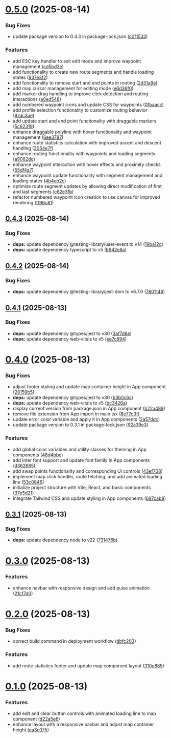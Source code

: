 # [0.5.0](https://github.com/darthkali/brouter-react/compare/v0.4.3...v0.5.0) (2025-08-14)


### Bug Fixes

* update package version to 0.4.3 in package-lock.json ([c0f1533](https://github.com/darthkali/brouter-react/commit/c0f15337ef558d7c768d6f8fb900f774bb1ae58d))


### Features

* add ESC key handler to exit edit mode and improve waypoint management ([cd5bd3e](https://github.com/darthkali/brouter-react/commit/cd5bd3e5a9a5f6eda6608bc68f2031f6a54a5b7d))
* add functionality to create new route segments and handle loading states ([937e3f2](https://github.com/darthkali/brouter-react/commit/937e3f27edbc2891e74953cdf871336a13f22fb8))
* add functionality to remove start and end points in routing ([2d31a9e](https://github.com/darthkali/brouter-react/commit/2d31a9e9fa90ff2d46b5c15e5ba8e08c54165ae8))
* add map cursor management for editing mode ([e6d36f0](https://github.com/darthkali/brouter-react/commit/e6d36f0a9edd132b9ee3d6cac7f5e9aafae0213d))
* add marker drag handling to improve click detection and routing interactions ([a0ed548](https://github.com/darthkali/brouter-react/commit/a0ed54894fd731c5a6da5cf2b11d3ed18cdd459b))
* add numbered waypoint icons and update CSS for waypoints ([0fbaacc](https://github.com/darthkali/brouter-react/commit/0fbaacc3a5729ad532a60da14c3647012635081a))
* add profile selection functionality to customize routing behavior ([97dc3ae](https://github.com/darthkali/brouter-react/commit/97dc3aed83e862f6a9885b1c138da7bc8af6dadc))
* add update start and end point functionality with draggable markers ([5c62319](https://github.com/darthkali/brouter-react/commit/5c62319761b201f2abc7baa00a7d554e609b8619))
* enhance draggable polyline with hover functionality and waypoint management ([6ee3787](https://github.com/darthkali/brouter-react/commit/6ee3787ca224e54e0ad74029c7e6d80a4d6518f4))
* enhance route statistics calculation with improved ascent and descent handling ([3054e7f](https://github.com/darthkali/brouter-react/commit/3054e7f131f7ea443dcff57ffbd20f0bdd352175))
* enhance routing functionality with waypoints and loading segments ([a9082dc](https://github.com/darthkali/brouter-react/commit/a9082dcac07ac7bbd9213b67430b3bf9ee06f6e4))
* enhance waypoint interaction with hover effects and proximity checks ([55df4a7](https://github.com/darthkali/brouter-react/commit/55df4a749d243c5a411c5909dff47d4d13eb4ecd))
* enhance waypoint update functionality with segment management and loading states ([4b4eb2c](https://github.com/darthkali/brouter-react/commit/4b4eb2cfa50cc88d74ceb1628b729281418278fe))
* optimize route segment updates by allowing direct modification of first and last segments ([c62e3fb](https://github.com/darthkali/brouter-react/commit/c62e3fb8bfcb8efc4e48247d4a763b52e6058564))
* refactor numbered waypoint icon creation to use canvas for improved rendering ([ff96c81](https://github.com/darthkali/brouter-react/commit/ff96c81372472d751b0ac48e1a8f4dcd653d459a))

## [0.4.3](https://github.com/darthkali/brouter-react/compare/v0.4.2...v0.4.3) (2025-08-14)


### Bug Fixes

* **deps:** update dependency @testing-library/user-event to v14 ([19ba12c](https://github.com/darthkali/brouter-react/commit/19ba12cb0779cc968da22d09eb5867b5754d7088))
* **deps:** update dependency typescript to v5 ([6942e8a](https://github.com/darthkali/brouter-react/commit/6942e8a457ee0d29816815ca627c7a2d465573c0))

## [0.4.2](https://github.com/darthkali/brouter-react/compare/v0.4.1...v0.4.2) (2025-08-14)


### Bug Fixes

* **deps:** update dependency @testing-library/jest-dom to v6.7.0 ([7801148](https://github.com/darthkali/brouter-react/commit/780114882b34d1258f4fc2e44962ef59301b91b9))

## [0.4.1](https://github.com/darthkali/brouter-react/compare/v0.4.0...v0.4.1) (2025-08-13)


### Bug Fixes

* **deps:** update dependency @types/jest to v30 ([3af7d8e](https://github.com/darthkali/brouter-react/commit/3af7d8ebca0f78d44c773569a52af91f4dde6720))
* **deps:** update dependency web-vitals to v5 ([ee7c894](https://github.com/darthkali/brouter-react/commit/ee7c894386360d903f8d482f71352d1d1afa2953))

# [0.4.0](https://github.com/darthkali/brouter-react/compare/v0.3.1...v0.4.0) (2025-08-13)


### Bug Fixes

* adjust footer styling and update map container height in App component ([28159b5](https://github.com/darthkali/brouter-react/commit/28159b5c48efea55f2d7b0527d0fb4d4472d8858))
* **deps:** update dependency @types/jest to v30 ([b3b0c6c](https://github.com/darthkali/brouter-react/commit/b3b0c6c0aa8f368e7871bffd2f5447e73a901ce6))
* **deps:** update dependency web-vitals to v5 ([bc3426a](https://github.com/darthkali/brouter-react/commit/bc3426a24bb3e18fdab89c52df002abee11dabd5))
* display current version from package.json in App component ([b22a489](https://github.com/darthkali/brouter-react/commit/b22a4898cdfbfd9b3d1d632f235c7b56e3537dee))
* remove file extension from App import in main.tsx ([8e77c3f](https://github.com/darthkali/brouter-react/commit/8e77c3f014bf354efa0f66eed706b1753c6524a7))
* update error color variable and apply it in App components ([2a57ddc](https://github.com/darthkali/brouter-react/commit/2a57ddc5374c992362b5695add685de09ca94f01))
* update package version to 0.3.1 in package-lock.json ([92a39e3](https://github.com/darthkali/brouter-react/commit/92a39e36f591f3fa524753ab57f737820d4596ca))


### Features

* add global color variables and utility classes for theming in App components ([48d4bbe](https://github.com/darthkali/brouter-react/commit/48d4bbeee51dd7ab2f6bd0611debdb451e391e19))
* add Inter font support and update font family in App components ([d362685](https://github.com/darthkali/brouter-react/commit/d362685f3bacbba03a776a1ed05d73a6ebcb1488))
* add swap points functionality and corresponding UI controls ([43ef708](https://github.com/darthkali/brouter-react/commit/43ef708f5cce658799e61b58674a3cd751398b3f))
* implement map click handler, route fetching, and add animated loading line ([53c0846](https://github.com/darthkali/brouter-react/commit/53c0846121e0346407191c35ae698d53a519ed59))
* initialize project structure with Vite, React, and basic components ([37e5d21](https://github.com/darthkali/brouter-react/commit/37e5d215970ac9143698888649a1ba76d1b0b780))
* integrate Tailwind CSS and update styling in App components ([697cab9](https://github.com/darthkali/brouter-react/commit/697cab97fdaf9aa3496995a192099aa873c8c0ab))

## [0.3.1](https://github.com/darthkali/brouter-react/compare/v0.3.0...v0.3.1) (2025-08-13)


### Bug Fixes

* **deps:** update dependency node to v22 ([731476b](https://github.com/darthkali/brouter-react/commit/731476b38007c12ce552b594b6bc197da62a9208))

# [0.3.0](https://github.com/darthkali/brouter-react/compare/v0.2.0...v0.3.0) (2025-08-13)


### Features

* enhance navbar with responsive design and add pulse animation ([21cf7d0](https://github.com/darthkali/brouter-react/commit/21cf7d017bf095ae6d0f6e841273634b4956318f))

# [0.2.0](https://github.com/darthkali/brouter-react/compare/v0.1.0...v0.2.0) (2025-08-13)


### Bug Fixes

* correct build command in deployment workflow ([dbfc203](https://github.com/darthkali/brouter-react/commit/dbfc203f623ba474a5261fb644bf0cbbb909fe12))


### Features

* add route statistics footer and update map component layout ([310e885](https://github.com/darthkali/brouter-react/commit/310e885a99103ba502f4a0ea695aa728c741610f))

# [0.1.0](https://github.com/darthkali/brouter-react/compare/v0.0.0...v0.1.0) (2025-08-13)


### Features

* add edit and clear button controls with animated loading line to map component ([d22a5e6](https://github.com/darthkali/brouter-react/commit/d22a5e6e9fe31fa49ddfde5665992f72badd1fdd))
* enhance layout with a responsive navbar and adjust map container height ([ea3c075](https://github.com/darthkali/brouter-react/commit/ea3c07599af5ed379446ea088ee6d345f7fc3d91))
